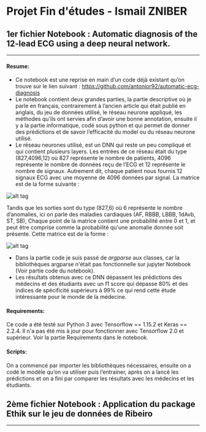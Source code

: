 # Projet Fin d'études - Ismail ZNIBER

## 1er fichier Notebook : Automatic diagnosis of the 12-lead ECG using a deep neural network.
-----------


#### Resume:

* Ce notebook est une reprise en main d’un code déjà existant qu’on trouve sur le lien suivant : https://github.com/antonior92/automatic-ecg-diagnosis
* Le notebook contient deux grandes parties, la partie descriptive où je parle en français, contrairement à l’ancien article qui était publié en anglais, du jeu de données utilisé, le réseau neurone appliqué, les méthodes qu’ils ont servies afin d’avoir une bonne annotation, ensuite il y a la partie informatique, codé sous python et qui permet de donner des prédictions et de savoir l’efficacité du model ou du réseau neurone utilisé.  
* Le réseau neurones utilisé, est un DNN qui reste un peu compliqué et qui contient plusieurs layers. Les entrées de ce réseau était du type (827,4096,12) où 827 représente le nombre de patients, 4096 représente le nombre de données reçu de l’ECG et 12 représente le nombre de signaux.
Autrement dit, chaque patient nous fournis 12 signaux ECG avec une moyenne de 4096 données par signal. La matrice est de la forme suivante :

![alt tag](https://user-images.githubusercontent.com/70271267/91366796-01267700-e805-11ea-9597-ee3eb4401093.png)

Tandis que les sorties sont du type (827,6) où 6 représente le nombre d’anomalies, ici on parle des maladies cardiaques (AF, RBBB, LBBB, 1dAvb, ST, SB), Chaque point de la matrice contient une probabilité entre 0 et 1, et peut être comprise comme la probabilité qu'une anomalie donnée soit présente. Cette matrice est de la forme :

![alt tag](https://user-images.githubusercontent.com/70271267/91367697-6da27580-e807-11ea-9338-3d7b15a04fd8.png)

* Dans la partie code je suis passé de _argparse_ aux classes, car la bibliothèques argparse n'était pas fonctionnelle sur jupyter Notebook (Voir partie code du notebook).
* Les résultats obtenus avec ce DNN dépassent les prédictions des médecins et des étudiants avec un f1 score qui dépasse 80% et des indices de spécificité supérieurs à 99% ce qui rend cette étude intéressante pour le monde de la médecine.



#### Requirements:

Ce code a été testé sur Python 3 avec Tensorflow == 1.15.2 et Keras == 2.2.4. Il n'a pas été mis à jour pour fonctionner avec Tensorflow 2.0 et supérieur. Voir la partie Requirements dans le notebook.

#### Scripts:

On a commencé par importer les bibliothèques nécessaires, ensuite on a codé le modèle qu’on va utiliser puis l’entrainer, après on a lancé les prédictions et on a fini par comparer les résultats avec les médecins et les étudiants.

## 2ème fichier Notebook : Application du package Ethik sur le jeu de données de Ribeiro
-----------



